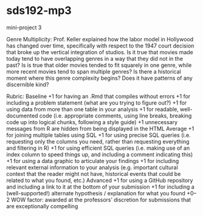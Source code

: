 # sds192-mp3
mini-project 3

Genre Multiplicity: Prof. Keller explained how the labor model in Hollywood has changed over time, specifically with respect to the 1947 court decision that broke up the vertical integration of studios. Is it true that movies made today tend to have overlapping genres in a way that they did not in the past? Is is true that older movies tended to fit squarely in one genre, while more recent movies tend to span multiple genres? Is there a historical moment where this genre complexity begins? Does it have patterns of any discernible kind?

Rubric:
Baseline
+1 for having an .Rmd that compiles without errors
+1 for including a problem statement (what are you trying to figure out?)
+1 for using data from more than one table in your analysis
+1 for readable, well-documented code (i.e. appropriate comments, using line breaks, breaking code up into logical chunks, following a style guide)
+1 unnecessary messages from R are hidden from being displayed in the HTML
Average
+1 for joining multiple tables using SQL
+1 for using precise SQL queries (i.e. requesting only the columns you need, rather than requesting everything and filtering in R)
+1 for using efficient SQL queries (i.e. making use of an index column to speed things up, and including a comment indicating this)
+1 for using a data graphic to articulate your findings
+1 for including relevant external information to your analysis (e.g. important cultural context that the reader might not have, historical events that could be related to what you found, etc.)
Advanced
+1 for using a GitHub repository and including a link to it at the bottom of your submission
+1 for including a (well-supported!) alternate hypothesis / explanation for what you found
+0–2 WOW factor: awarded at the professors’ discretion for submissions that are exceptionally compelling
